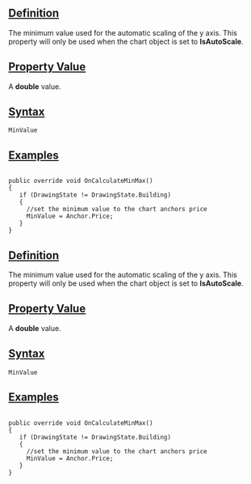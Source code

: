 ## [Definition](https://developer.ninjatrader.com/docs/desktop/minvalue\#definition)

The minimum value used for the automatic scaling of the y axis. This property will only be used when the chart object is set to **IsAutoScale**.

## [Property Value](https://developer.ninjatrader.com/docs/desktop/minvalue\#property-value)

A **double** value.

## [Syntax](https://developer.ninjatrader.com/docs/desktop/minvalue\#syntax)

`MinValue`

## [Examples](https://developer.ninjatrader.com/docs/desktop/minvalue\#examples)

```jsx-150469391 csharp

public override void OnCalculateMinMax()
{
   if (DrawingState != DrawingState.Building)
   {
     //set the minimum value to the chart anchors price
     MinValue = Anchor.Price;
   }
}

```

## [Definition](https://developer.ninjatrader.com/docs/desktop/minvalue\#definition)

The minimum value used for the automatic scaling of the y axis. This property will only be used when the chart object is set to **IsAutoScale**.

## [Property Value](https://developer.ninjatrader.com/docs/desktop/minvalue\#property-value)

A **double** value.

## [Syntax](https://developer.ninjatrader.com/docs/desktop/minvalue\#syntax)

`MinValue`

## [Examples](https://developer.ninjatrader.com/docs/desktop/minvalue\#examples)

```jsx-150469391 csharp

public override void OnCalculateMinMax()
{
   if (DrawingState != DrawingState.Building)
   {
     //set the minimum value to the chart anchors price
     MinValue = Anchor.Price;
   }
}

```